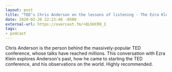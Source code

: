 ```yaml
---
layout: post
title: "TED’s Chris Anderson on the lessons of listening - The Ezra Klein Show"
date: 2020-02-26 22:23:48 -0500
external-url: https://overcast.fm/+QLhUCRO_I
tags:
- podcast
---
```


Chris Anderson is the person behind the massively-popular TED conference,
whose talks have reached millions. This conversation with Ezra Klein
explores Anderson's past, how he came to starting the TED conference, and
his observations on the world. Highly recommended.
